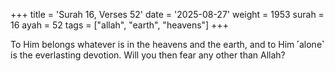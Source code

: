 +++
title = 'Surah 16, Verses 52'
date = '2025-08-27'
weight = 1953
surah = 16
ayah = 52
tags = ["allah", "earth", "heavens"]
+++

To Him belongs whatever is in the heavens and the earth, and to Him ˹alone˺ is the everlasting devotion. Will you then fear any other than Allah?